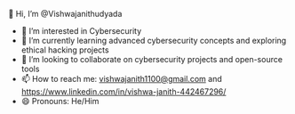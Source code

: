 👋 Hi, I’m @Vishwajanithudyada  
- 👀 I’m interested in Cybersecurity  
- 🌱 I’m currently learning advanced cybersecurity concepts and exploring ethical hacking projects  
- 💞️ I’m looking to collaborate on cybersecurity projects and open-source tools  
- 📫 How to reach me: vishwajanith1100@gmail.com and https://www.linkedin.com/in/vishwa-janith-442467296/
- 😄 Pronouns: He/Him  
 

<!---
Vishwajanithudyada/Vishwajanithudyada is a ✨ special ✨ repository because its `README.md` (this file) appears on your GitHub profile.
You can click the Preview link to take a look at your changes.
--->
